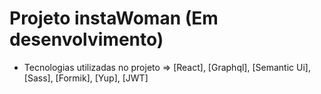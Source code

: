 # Projeto instaWoman (Em desenvolvimento)

- Tecnologias utilizadas no projeto => [React], [Graphql], [Semantic Ui], [Sass], [Formik], [Yup], [JWT]

